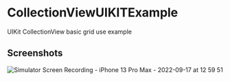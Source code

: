 # CollectionViewUIKITExample

UIKit CollectionView basic grid use example

## Screenshots

![Simulator Screen Recording - iPhone 13 Pro Max - 2022-09-17 at 12 59 51](https://user-images.githubusercontent.com/30703894/190865793-d0d3e207-9d3c-4c46-abb3-08d5d840b082.gif)
